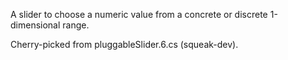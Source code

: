 A slider to choose a numeric value from a concrete or discrete 1-dimensional range.

Cherry-picked from pluggableSlider.6.cs (squeak-dev).